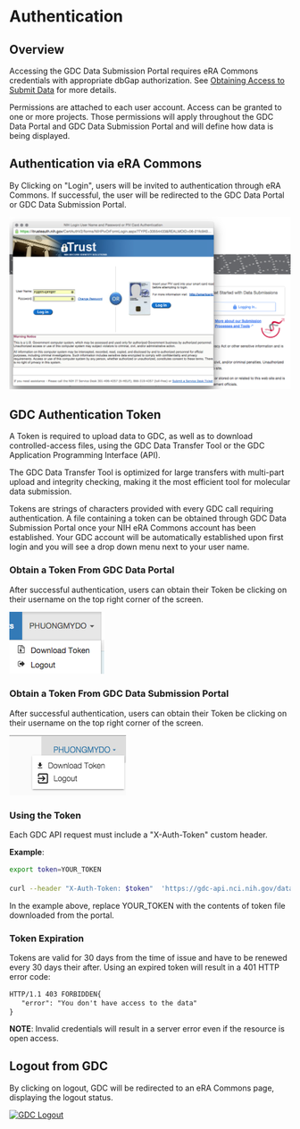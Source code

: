 # Authentication

## Overview

Accessing the GDC Data Submission Portal requires eRA Commons credentials with appropriate dbGap authorization. See [Obtaining Access to Submit Data]( https://gdc.nci.nih.gov/submit-data/obtaining-access-submit-data) for more details.

Permissions are attached to each user account. Access can be granted to one or more projects. Those permissions will apply throughout the GDC Data Portal and GDC Data Submission Portal and will define how data is being displayed.

## Authentication via eRA Commons

By Clicking on "Login", users will be invited to authentication through eRA Commons. If successful, the user will be redirected to the GDC Data Portal or GDC Data Submission Portal.

[![GDC Data Submission Portal splash page](images/GDC_Submission_Login_eRA_Commons.png)](images/GDC_Submission_Login_eRA_Commons.png "Click to see the full image.")

## GDC Authentication Token

A Token is required to upload data to GDC, as well as to download controlled-access files, using the GDC Data Transfer Tool or the GDC Application Programming Interface (API).

The GDC Data Transfer Tool is optimized for large transfers with multi-part upload and integrity checking, making it the most efficient tool for molecular data submission.

Tokens are strings of characters provided with every GDC call requiring authentication. A file containing a token can be obtained through GDC Data Submission Portal once your NIH eRA Commons account has been established. Your GDC account will be automatically established upon first login and you will see a drop down menu next to your user name.

### Obtain a Token From GDC Data Portal

After successful authentication, users can obtain their Token be clicking on their username on the top right corner of the screen.

[![GDC Token Download from GDC Submission Portal](images/GDC_Portal_Token_Download.png)](images/GDC_Portal_Token_Download.png "Click to see the full image.")

### Obtain a Token From GDC Data Submission Portal

After successful authentication, users can obtain their Token be clicking on their username on the top right corner of the screen.

[![GDC Token Download from GDC Submission Portal](images/GDC_Submission_Token_Download.png)](images/GDC_Submission_Token_Download.png "Click to see the full image.")

### Using the Token

Each GDC API request must include a "X-Auth-Token" custom header.

**Example**:

```bash
export token=YOUR_TOKEN

curl --header "X-Auth-Token: $token"  'https://gdc-api.nci.nih.gov/data/49ac8944-1468-456a-bb65-b08c7e24a97a'
```
In the example above, replace YOUR_TOKEN with the contents of token file downloaded from the portal.

### Token Expiration

Tokens are valid for 30 days from the time of issue and have to be renewed every 30 days their after.  Using an expired token will result in a 401 HTTP error code:

```http
HTTP/1.1 403 FORBIDDEN{
   "error": "You don't have access to the data"
}
```
**NOTE**: Invalid credentials will result in a server error even if the resource is open access.

## Logout from GDC

By clicking on logout, GDC will be redirected to an eRA Commons page, displaying the logout status.

[![GDC Logout](images/GDC_Submission_Logout.png)](images/GDC_Submission_Logout.png "Click to see the full image.")
